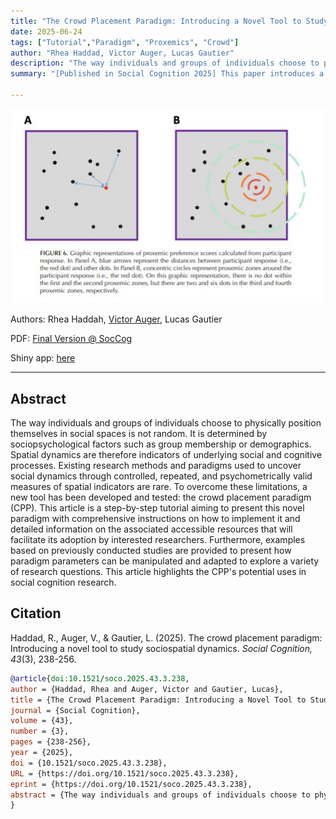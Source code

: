 ```yaml
---
title: "The Crowd Placement Paradigm: Introducing a Novel Tool to Study Sociospatial Dynamics (2025)"
date: 2025-06-24
tags: ["Tutorial","Paradigm", "Proxemics", "Crowd"]
author: "Rhea Haddad, Victor Auger, Lucas Gautier"
description: "The way individuals and groups of individuals choose to physically position themselves in social spaces is not random. It is determined by sociopsychological factors such as group membership or demographics. Spatial dynamics are therefore indicators of underlying social and cognitive processes. Existing research methods and paradigms used to uncover social dynamics through controlled, repeated, and psychometrically valid measures of spatial indicators are rare. To overcome these limitations, a new tool has been developed and tested: the crowd placement paradigm (CPP). This article is a step-by-step tutorial aiming to present this novel paradigm with comprehensive instructions on how to implement it and detailed information on the associated accessible resources that will facilitate its adoption by interested researchers. Furthermore, examples based on previously conducted studies are provided to present how paradigm parameters can be manipulated and adapted to explore a variety of research questions. This article highlights the CPP's potential uses in social cognition research."
summary: "[Published in Social Cognition 2025] This paper introduces a new paradigm to study sociospatial dynamics"

---
```


![cover](cpp_img.jpg)

Authors: Rhea Haddah, [Victor Auger](mailto:victor.auger.ac@gmail.com), Lucas Gautier

PDF: [Final Version @ SocCog](https://guilfordjournals.com/doi/10.1521/soco.2025.43.3.238)

Shiny app: [here](https://tjw41q-victor0auger.shinyapps.io/CPP_Shiny/)

---

## Abstract

The way individuals and groups of individuals choose to physically position themselves in social spaces is not random. It is determined by sociopsychological factors such as group membership or demographics. Spatial dynamics are therefore indicators of underlying social and cognitive processes. Existing research methods and paradigms used to uncover social dynamics through controlled, repeated, and psychometrically valid measures of spatial indicators are rare. To overcome these limitations, a new tool has been developed and tested: the crowd placement paradigm (CPP). This article is a step-by-step tutorial aiming to present this novel paradigm with comprehensive instructions on how to implement it and detailed information on the associated accessible resources that will facilitate its adoption by interested researchers. Furthermore, examples based on previously conducted studies are provided to present how paradigm parameters can be manipulated and adapted to explore a variety of research questions. This article highlights the CPP's potential uses in social cognition research.

## Citation

Haddad, R., Auger, V., & Gautier, L. (2025). The crowd placement paradigm: Introducing a novel tool to study sociospatial dynamics. _Social Cognition, 43_(3), 238-256.

```bibtex
@article{doi:10.1521/soco.2025.43.3.238,
author = {Haddad, Rhea and Auger, Victor and Gautier, Lucas},
title = {The Crowd Placement Paradigm: Introducing a Novel Tool to Study Sociospatial Dynamics},
journal = {Social Cognition},
volume = {43},
number = {3},
pages = {238-256},
year = {2025},
doi = {10.1521/soco.2025.43.3.238},
URL = {https://doi.org/10.1521/soco.2025.43.3.238},
eprint = {https://doi.org/10.1521/soco.2025.43.3.238},
abstract = {The way individuals and groups of individuals choose to physically position themselves in social spaces is not random. It is determined by sociopsychological factors such as group membership or demographics. Spatial dynamics are therefore indicators of underlying social and cognitive processes. Existing research methods and paradigms used to uncover social dynamics through controlled, repeated, and psychometrically valid measures of spatial indicators are rare. To overcome these limitations, a new tool has been developed and tested: the crowd placement paradigm (CPP). This article is a step-by-step tutorial aiming to present this novel paradigm with comprehensive instructions on how to implement it and detailed information on the associated accessible resources that will facilitate its adoption by interested researchers. Furthermore, examples based on previously conducted studies are provided to present how paradigm parameters can be manipulated and adapted to explore a variety of research questions. This article highlights the CPP's potential uses in social cognition research. }
}
